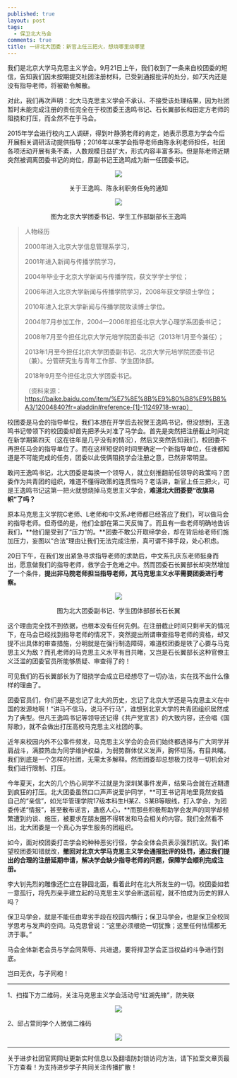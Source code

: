 ```yaml
---
published: true
layout: post
tags:
  - 保卫北大马会
comments: true
title: 一评北大团委：新官上任三把火，想烧哪里烧哪里  
---
```




我们是北京大学马克思主义学会。9月21日上午，我们收到了一条来自校团委的短信，告知我们因未按期提交社团注册材料，已受到通报批评的处分，如7天内还是没有指导老师，将被勒令解散。

对此，我们再次声明：北大马克思主义学会不承认、不接受该处理结果，因为社团暂时未能完成注册的责任完全在于校团委王逸鸣书记、石长翼部长和田定方老师的阻挠和打压，而全然不在于马会。
 
2015年学会进行校内工人调研，得到叶静漪老师的肯定，她表示愿意为学会今后开展相关调研活动提供指导；2016年以来学会指导老师由陈永利老师担任，社团各项活动开展有条不紊，人数规模日益扩大，形式内容丰富多彩。但是陈老师近期突然被调离团委书记的岗位，原副书记王逸鸣成为新一任团委书记。

<p align="center"> <img src="https://ae01.alicdn.com/kf/HTB1nKGTXe6sK1RjSsrbq6xbDXXaZ.jpg"> </p>

<p align="center"> 关于王逸鸣、陈永利职务任免的通知</p>

<p align="center"> <img src="https://ae01.alicdn.com/kf/HTB1tRWUXdfvK1RjSszhq6AcGFXaH.jpg"> </p>

<p align="center"> 图为北京大学团委书记、学生工作部副部长王逸鸣</p>


<blockquote>
人物经历

2000年进入北京大学信息管理系学习，

2001年进入新闻与传播学院学习，

2004年毕业于北京大学新闻与传播学院，获文学学士学位；

2006年进入北京大学新闻与传播学院学习，2008年获文学硕士学位；

2010年进入北京大学新闻与传播学院攻读博士学位。

2004年7月参加工作，2004—2006年担任北京大学心理学系团委书记；

2008年7月至今担任北京大学元培学院团委书记（2013年1月至今兼任）；

2013年1月至今担任北京大学团委副书记、北京大学元培学院团委书记（兼）。分管研究生与青年工作部、学生团体部。

2018年9月至今担任北京大学团委书记。

（资料来源：https://baike.baidu.com/item/%E7%8E%8B%E9%80%B8%E9%B8%A3/12004840?fr=aladdin#reference-[1]-11249718-wrap）
</blockquote>


校团委是马会的指导单位，我们本想在开学后去祝贺王逸鸣书记，但没想到，王逸鸣书记带领下的校团委却首先把矛头对准了马学会。首先是突然把注册截止时间定在新学期第四天（这在往年是几乎没有的情况），然后又突然告知我们，校团委不再担任马会的指导单位了。而在这样短促的时间里确定一个新指导单位，任谁都知道是不可能完成的任务，团委以此伎俩阻挠学会注册之意，已然非常明显。

敢问王逸鸣书记，北大团委是每换一个领导人，就立刻推翻前任领导的政策吗？团委作为共青团的组织，难道不懂得政策的连贯性吗？老话讲，新官上任三把火，可是王逸鸣书记这第一把火就想烧掉马克思主义学会，**难道北大团委要“改旗易帜”了吗？**

原本马克思主义学院C老师、L老师和中文系J老师都已经答应了我们，可以做马会的指导老师。但奇怪的是，他们全部在第二天反悔了。而且有一些老师明确地告诉我们，**他们是受到了“压力”的。**团委不敢公开取缔学会，却在背后给老师们施加压力，妄图以“合法”理由让我们无法完成注册，真可谓不择手段，处心积虑。

20日下午，在我们发出紧急寻求指导老师的求助后，中文系孔庆东老师挺身而出，愿意做我们的指导老师，救学会于危难之中。然而团委石长翼部长却突然增加了一个条件，**提出非马院老师担当指导老师，其马克思主义水平需要团委进行考察。**

<p align="center"> <img src="https://ae01.alicdn.com/kf/HTB1lyhMcPTpK1RjSZKPq6y3UpXaZ.jpg"> </p>

<p align="center"> 图为北大团委副书记、学生团体部部长石长翼 </p>

这个理由完全找不到依据，也根本没有任何先例。在注册截止时间只剩半天的情况下，在马会已经找到指导老师的情况下，突然提出所谓审查指导老师的资格，却又提不出具体的审查措施，分明就是在强行制造障碍，难道校团委是铁了心要与马克思主义为敌？而孔老师的马克思主义水平有目共睹，又岂是石长翼部长这种官僚主义泛滥的团委官员所能够质疑、审查得了的！

可见我们的石长翼部长为了阻挠学会成立已经想尽了一切办法，实在找不出什么像样的理由了。
 
团委官员们，你们是不是忘记了北大的历史，忘记了北京大学还是马克思主义在中国的发源地啊！“讲马不信马，说马不行马”，谁想到北京大学的共青团组织居然成为了典型。但凡王逸鸣书记等领导还记得《共产党宣言》的大致内容，还会唱《国际歌》，就不会做出打压高校马克思主义社团的事。

近年来校园内外不公事件频发，马克思主义学会的会员们始终都选择与广大同学并肩战斗，满腔热血为同学维护权益，为弱势群体仗义发声，胸怀坦荡，有目共睹。我们到底是一个怎样的社团，无需太多解释。然而团委却总想极力找寻一切机会对我们进行限制、打压。

今年夏天，北大的几个热心同学不过就是为深圳某事件发声，结果马会就在近期遭到疯狂的打压。北大团委虽然口口声声说爱护同学，**可王书记背地里竟然安插自己的“亲信”，如光华管理学院17级本科生H某Z、S某B等眼线，打入学会，为团委传递“情报”，甚至散布谣言，蛊惑人心，**而那些积极帮助学会发声的同学却频繁遭到约谈、施压，被要求在朋友圈不得转发和马会相关的内容。我们全然看不出，北大团委是一个真心为学生服务的团组织。
 
如今，面对校团委打击学会的种种恶劣行径，学会全体会员表示强烈抗议。我们希望校团委知错就改，**撤回对北京大学马克思主义学会通报批评的处罚，通过我们提出的合理的注册延期申请，解决学会缺少指导老师的问题，保障学会顺利完成注册。**
 
李大钊先烈的雕像还伫立在静园北面，看着此时在北大所发生的一切。校团委如若一意孤行，将先烈亲手建立起的马克思主义学会断送前程，就不怕成为历史的罪人吗？

保卫马学会，就是不能任由卑劣手段在校园内横行；保卫马学会，也是保卫全校同学思考与发声的空间。马克思曾说：“这里必须根绝一切犹豫；这里任何怯懦都无济于事。”
 
马会全体新老会员与学会同荣辱、共进退，要将捍卫学会正当权益的斗争进行到底。

岂曰无衣，与子同袍！

---

1、扫描下方二维码，关注马克思主义学会活动号“红湖先锋”，防失联

<p align="center"> <img src="https://ae01.alicdn.com/kf/HTB1EfKTXe6sK1RjSsrbq6xbDXXaV.jpg"> </p>

2、邱占萱同学个人微信二维码

<p align="center"> <img src="https://ae01.alicdn.com/kf/HTB1X19UXcfrK1RkSnb4q6xHRFXa4.jpg"> </p>



---
关于进步社团官网网址更新实时信息以及翻墙防封锁访问方法，请下拉至文章页最下方查看！为支持进步学子共同关注传播扩散！
